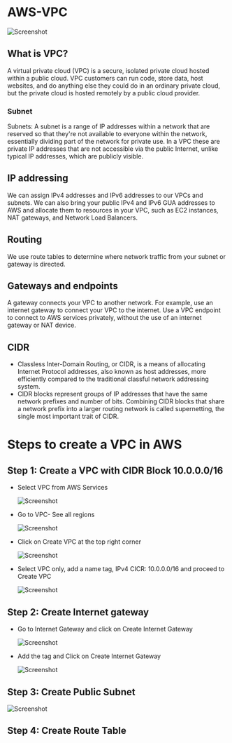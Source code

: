 # AWS-VPC

![Screenshot](Screenshot%202022-08-31%20at%2017.52.24.png)

## What is VPC?

A virtual private cloud (VPC) is a secure, isolated private cloud hosted within a public cloud. VPC customers can run code, store data, host websites, and do anything else they could do in an ordinary private cloud, but the private cloud is hosted remotely by a public cloud provider.

### Subnet

Subnets: A subnet is a range of IP addresses within a network that are reserved so that they're not available to everyone within the network, essentially dividing part of the network for private use. In a VPC these are private IP addresses that are not accessible via the public Internet, unlike typical IP addresses, which are publicly visible.

## IP addressing

We can assign IPv4 addresses and IPv6 addresses to our VPCs and subnets. We can also bring your public IPv4 and IPv6 GUA addresses to AWS and allocate them to resources in your VPC, such as EC2 instances, NAT gateways, and Network Load Balancers.

## Routing

We use route tables to determine where network traffic from your subnet or gateway is directed.

## Gateways and endpoints

A gateway connects your VPC to another network. For example, use an internet gateway to connect your VPC to the internet. Use a VPC endpoint to connect to AWS services privately, without the use of an internet gateway or NAT device.

## CIDR

- Classless Inter-Domain Routing, or CIDR, is a means of allocating Internet Protocol addresses, also known as host addresses, more efficiently compared to the traditional classful network addressing system.
- CIDR blocks represent groups of IP addresses that have the same network prefixes and number of bits. Combining CIDR blocks that share a network prefix into a larger routing network is called supernetting, the single most important trait of CIDR.

# Steps to create a VPC in AWS

## Step 1: Create a VPC with CIDR Block 10.0.0.0/16

- Select VPC from AWS Services

  ![Screenshot](Screenshot%202022-08-31%20at%2018.00.26.png)

- Go to VPC- See all regions

  ![Screenshot](Screenshot%202022-08-31%20at%2018.02.51.png)

- Click on Create VPC at the top right corner

  ![Screenshot](Screenshot%202022-08-31%20at%2018.04.42.png)

- Select VPC only, add a name tag, IPv4 CICR: 10.0.0.0/16 and proceed to Create VPC

  ![Screenshot](Screenshot%202022-09-01%20at%2009.38.01.png)

## Step 2: Create Internet gateway

- Go to Internet Gateway and click on Create Internet Gateway

  ![Screenshot](Screenshot%202022-09-01%20at%2009.30.22.png)

- Add the tag and Click on Create Internet Gateway

  ![Screenshot](Screenshot%202022-09-01%20at%2009.32.00.png)

## Step 3: Create Public Subnet

![Screenshot](Screenshot%202022-09-01%20at%2009.49.23.png)

## Step 4: Create Route Table
